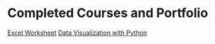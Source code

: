 # Completed Courses and Portfolio
 
[Excel Worksheet](https://mbhagwan.github.io/Excel.html)
[Data Visualization with Python](https://github.com/mbhagwan/Data-Visualization-with-Python)
